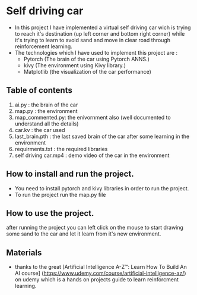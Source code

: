 # Self driving car

- In this project I have implemented a virtual self driving car wich is trying to reach it's destination (up left corner and bottom right corner) while it's trying to learn to avoid sand and move in clear road through reinforcement learning.
- The technologies which I have used to implement this project are :
    - Pytorch (The brain of the car using Pytorch ANNS.)
    - kivy (The environment using Kivy library.)
    - Matplotlib (the visualization of the car performance)

## Table of contents

1. ai.py : the brain of the car 
2. map.py : the environment
3. map_commented.py: the enivornment also (well documented to understand all the details)
4. car.kv : the car used
5. last_brain.pth : the last saved brain of the car after some learning in the environment
6. requirments.txt : the required libraries
7. self driving car.mp4 : demo video of the car in the environment

## How to install and run the project.

- You need to install pytorch and kivy libraries in order to run the project.
- To run the project run the map.py file

## How to use the project.

after running the project you can left click on the mouse to start drawing some sand to the car and let it learn from it's new environment.

## Materials
- thanks to the great [Artificial Intelligence A-Z™: Learn How To Build An AI course] (https://www.udemy.com/course/artificial-intelligence-az/) on udemy which is a hands on projects guide to learn reinforcment learning.
